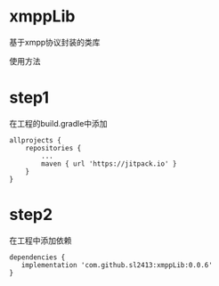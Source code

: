 # xmppLib
基于xmpp协议封装的类库

使用方法

# step1
在工程的build.gradle中添加
~~~
allprojects {
	repositories {
		...
		maven { url 'https://jitpack.io' }
	}
}
~~~
# step2
在工程中添加依赖
~~~
dependencies {
   implementation 'com.github.sl2413:xmppLib:0.0.6'
}
~~~
  
